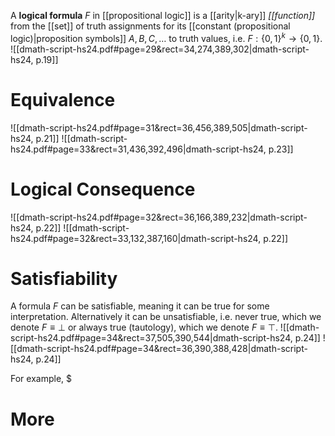
A **logical formula** $F$ in [[propositional logic]] is a [[arity|k-ary]] *[[function]]* from the [[set]] of truth assignments for its [[constant (propositional logic)|proposition symbols]] $A, B, C, \dots$ to truth values, i.e. $F :\{0, 1\}^k \to \{0,1\}$.
![[dmath-script-hs24.pdf#page=29&rect=34,274,389,302|dmath-script-hs24, p.19]]


# Equivalence
![[dmath-script-hs24.pdf#page=31&rect=36,456,389,505|dmath-script-hs24, p.21]]
![[dmath-script-hs24.pdf#page=33&rect=31,436,392,496|dmath-script-hs24, p.23]]


# Logical Consequence
![[dmath-script-hs24.pdf#page=32&rect=36,166,389,232|dmath-script-hs24, p.22]]
![[dmath-script-hs24.pdf#page=32&rect=33,132,387,160|dmath-script-hs24, p.22]]


# Satisfiability
A formula $F$ can be satisfiable, meaning it can be true for some interpretation. Alternatively it can be unsatisfiable, i.e. never true, which we denote $F\equiv \bot$ or always true (tautology), which we denote $F\equiv \top$.
![[dmath-script-hs24.pdf#page=34&rect=37,505,390,544|dmath-script-hs24, p.24]]
![[dmath-script-hs24.pdf#page=34&rect=36,390,388,428|dmath-script-hs24, p.24]]

For example, $

# More
